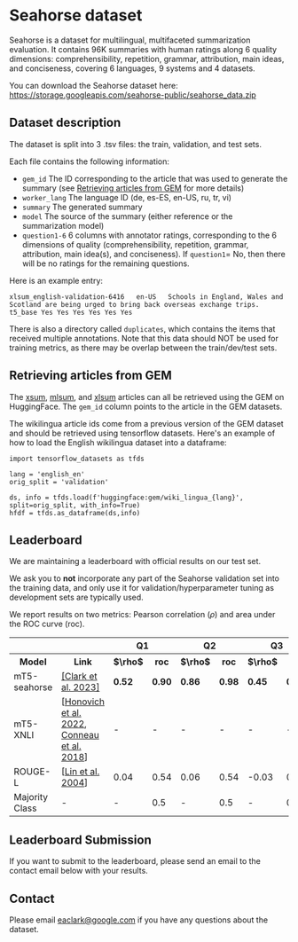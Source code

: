 # Seahorse dataset

Seahorse is a dataset for multilingual, multifaceted summarization evaluation.
It contains 96K summaries with human ratings along 6 quality dimensions: comprehensibility, repetition, grammar, attribution, main ideas, and conciseness, covering 6 languages, 9 systems and 4 datasets.

You can download the Seahorse dataset here: https://storage.googleapis.com/seahorse-public/seahorse_data.zip

## Dataset description

The dataset is split into 3 .tsv files: the train, validation, and test sets.

Each file contains the following information:
* `gem_id` The ID corresponding to the article that was used to generate the summary (see [Retrieving articles from GEM](https://github.com/google-research-datasets/seahorse/edit/main/README.md#retrieving-articles-from-gem) for more details)
* `worker_lang` The language ID (de, es-ES, en-US, ru, tr, vi) 
* `summary` The generated summary
* `model` The source of the summary (either reference or the summarization model)
* `question1-6` 6 columns with annotator ratings, corresponding to the 6 dimensions of quality (comprehensibility, repetition, grammar, attribution, main idea(s), and conciseness). If `question1`= No, then there will be no ratings for the remaining questions.

Here is an example entry:
```
xlsum_english-validation-6416	en-US	Schools in England, Wales and Scotland are being urged to bring back overseas exchange trips.	t5_base	Yes	Yes	Yes	Yes	Yes	Yes
```

There is also a directory called `duplicates`, which contains the items that received multiple annotations. Note that this data should NOT be used for training metrics, as there may be overlap between the train/dev/test sets.

## Retrieving articles from GEM

The [xsum](https://huggingface.co/datasets/GEM/xsum), [mlsum](https://huggingface.co/datasets/GEM/mlsum), and [xlsum](https://huggingface.co/datasets/GEM/xlsum) articles can all be retrieved using the GEM on HuggingFace. The `gem_id` column points to the article in the GEM datasets.

The wikilingua article ids come from a previous version of the GEM dataset and should be retrieved using tensorflow datasets. Here's an example of how to load the English wikilingua dataset into a dataframe:

```
import tensorflow_datasets as tfds

lang = 'english_en'
orig_split = 'validation'

ds, info = tfds.load(f'huggingface:gem/wiki_lingua_{lang}', split=orig_split, with_info=True)
hfdf = tfds.as_dataframe(ds,info)
```

## Leaderboard

We are maintaining a leaderboard with official results on our test set.

We ask you to **not** incorporate any part of the Seahorse validation set into the training data, and only use it for validation/hyperparameter tuning as development sets are typically used.

We report results on two metrics: Pearson correlation ($\rho$) and area under the ROC curve (roc).

<table>
  <tr>
    <th></th>
    <th></th>
    <th colspan="2">Q1</th>
    <th colspan="2">Q2</th>
    <th colspan="2">Q3</th>
    <th colspan="2">Q4</th>
    <th colspan="2">Q5</th>
    <th colspan="2">Q6</th>
  </tr>
  <tr>
    <th>Model</th>
    <th>Link</th>
    <th>$\rho$</th>
    <th>roc</th>
    <th>$\rho$</th>
    <th>roc</th>
    <th>$\rho$</th>
    <th>roc</th>
    <th>$\rho$</th>
    <th>roc</th>
    <th>$\rho$</th>
    <th>roc</th>    
    <th>$\rho$</th>
    <th>roc</th>
  </tr>
       <tr>
      <td> mT5-seahorse </td>
         <td> <a href="">[Clark et al. 2023]</a> </td>
         <td><b>0.52</b></td>
         <td><b>0.90</b></td>
         <td><b>0.86</b></td>
         <td><b>0.98</b></td>
         <td><b>0.45</b></td>
         <td><b>0.84</b></td>
         <td><b>0.59</b></td>
         <td><b>0.85</b></td>
         <td><b>0.50</b></td>
         <td><b>0.80</b></td>
         <td><b>0.52</b></td>
         <td><b>0.81</b></td>         
  </tr> 
         <tr>
      <td> mT5-XNLI </td>
           <td> [<a href="https://aclanthology.org/2022.naacl-main.287/">Honovich et al. 2022</a>, <a href="https://aclanthology.org/D18-1269/">Conneau et al. 2018</a>] </td>
         <td>-</td>
         <td>-</td>
         <td>-</td>
         <td>-</td>
         <td>-</td>
         <td>-</td>
         <td>0.43</td>
         <td>0.78</td>
         <td>-</td>
         <td>-</td>
         <td>-</td>
         <td>-</td>         
  </tr>
           <tr>
      <td> ROUGE-L </td>
           <td> [<a href="https://aclanthology.org/2022.naacl-main.287">Lin et al. 2004</a>] </td>
         <td>0.04</td>
         <td>0.54</td>
         <td>0.06</td>
         <td>0.54</td>
         <td>-0.03</td>
         <td>0.43</td>
         <td>0.13</td>
         <td>0.55</td>
         <td>0.03</td>
         <td>0.54</td>
         <td>0.02</td>
         <td>0.54</td>         
  </tr> 
           <tr>
      <td> Majority Class </td>
           <td> - </td>
         <td>-</td>
         <td>0.5</td>
         <td>-</td>
         <td>0.5</td>
         <td>-</td>
         <td>0.5</td>
         <td>-</td>
         <td>0.5</td>
         <td>-</td>
         <td>0.5</td>
         <td>-</td>
         <td>0.5</td>         
  </tr>   
  
</table>

## Leaderboard Submission

If you want to submit to the leaderboard, please send an email to the contact email below with your results.

## Contact

Please email eaclark@google.com if you have any questions about the dataset.

